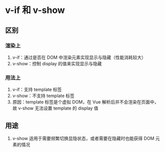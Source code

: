 # v-if 和 v-show

## 区别

### 渲染上

1. v-if：通过是否在 DOM 中渲染元素实现显示与隐藏（性能消耗较大）
2. v-show：控制 display 的值来实现显示与隐藏

### 用法上

1. v-if：支持 template 标签
2. v-show：不支持 template 标签
3. 原因：template 标签是个虚拟 DOM，在 Vue 解析后并不会渲染在页面中，故 v-show 无法设置 template 的 display 值

## 用途

1. v-show 适用于需要频繁切换显隐状态，或者需要在隐藏时也能获得 DOM 元素的情况
